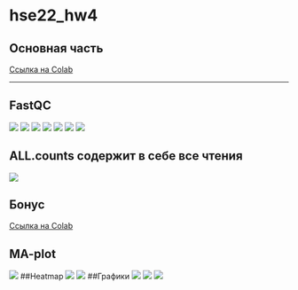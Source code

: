 # hse22_hw4
## Основная часть 
[Ссылка на Colab](https://colab.research.google.com/drive/1HW1J5uiKMBiLwVRoP0bNwPuVpuN45MI3?usp=sharing)

______
## FastQC
![](https://github.com/luuuuuuca/hse22_hw4/blob/main/1.png)
![](https://github.com/luuuuuuca/hse22_hw4/blob/main/2.png)
![](https://github.com/luuuuuuca/hse22_hw4/blob/main/3.png)
![](https://github.com/luuuuuuca/hse22_hw4/blob/main/4.png)
![](https://github.com/luuuuuuca/hse22_hw4/blob/main/5.png)
![](https://github.com/luuuuuuca/hse22_hw4/blob/main/6.png)
![](https://github.com/luuuuuuca/hse22_hw4/blob/main/7.png)
## ALL.counts содержит в себе все чтения
![](https://github.com/luuuuuuca/hse22_hw4/blob/main/All.counts.png)
## Бонус
[Ссылка на Colab](https://colab.research.google.com/drive/1wi4PC_Jka6HIpYUZMQLjGoiaRf23VfDk?usp=sharing)
## MA-plot
![](https://github.com/luuuuuuca/hse22_hw4/blob/main/10.png)
##Heatmap
![](https://github.com/luuuuuuca/hse22_hw4/blob/main/8.png)
![](https://github.com/luuuuuuca/hse22_hw4/blob/main/9.png)
##Графики
![](https://github.com/luuuuuuca/hse22_hw4/blob/main/11.png)
![](https://github.com/luuuuuuca/hse22_hw4/blob/main/12.png)
![](https://github.com/luuuuuuca/hse22_hw4/blob/main/13.png)
